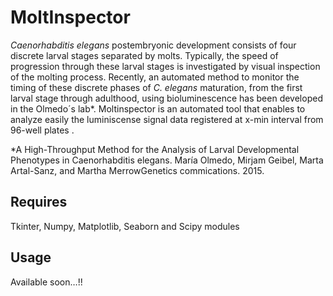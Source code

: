 # MoltInspector

*Caenorhabditis elegans* postembryonic development consists of four discrete larval stages separated by molts. Typically, the speed of progression through these larval stages is investigated by visual inspection of the molting process. Recently, an automated method to monitor the timing of these discrete phases of *C. elegans* maturation, from the first larval stage through adulthood, using bioluminescence has been developed in the Olmedo´s lab*. Moltinspector is an automated tool that enables  to analyze easily the luminiscense signal data registered at x-min interval from 96-well plates .



*A High-Throughput Method for the Analysis of Larval Developmental Phenotypes in Caenorhabditis elegans. María Olmedo, Mirjam Geibel, Marta Artal-Sanz, and Martha MerrowGenetics commications. 2015. 
 
## Requires	
Tkinter, Numpy, Matplotlib, Seaborn and Scipy modules

## Usage
Available soon…!!
